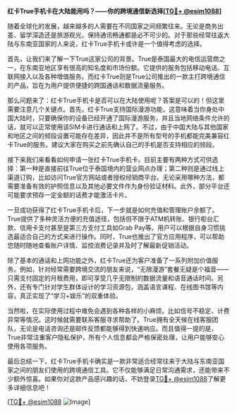 **红卡True手机卡在大陆能用吗？——你的跨境通信新选择[[TG💪+ @esim1088](https://t.me/s/esim1088)]**

随着全球化的发展，越来越多的人需要在不同国家之间频繁往来。无论是商务出差、留学深造还是旅游观光，保持通讯畅通都是必不可少的。对于那些经常往返大陆与东南亚国家的人来说，红卡True手机卡或许是一个值得考虑的选择。

首先，让我们来了解一下True这家公司的背景。True是泰国最大的电信运营商之一，在东南亚地区享有很高的知名度和市场份额。它提供的服务包括移动电话、互联网接入以及各种增值服务。而红卡True则是True公司推出的一款主打跨境通信的产品，旨在为用户提供便捷的跨国通话和数据流量服务。

那么问题来了：红卡True手机卡是否可以在大陆使用呢？答案是可以的！但这里需要注意几个关键点。首先，红卡True支持国际漫游功能，这意味着当你身处中国大陆时，只要确保你的设备已经开通了国际漫游服务，并且当地网络条件允许的话，就可以正常使用该SIM卡进行通话和上网了。不过，由于中国大陆与其他国家和地区之间的频段设置可能存在差异，因此并不是所有型号的手机都能完美兼容红卡True的服务。建议大家在购买之前先确认自己的手机是否支持相应的频段。

接下来我们来看看如何申请一张红卡True手机卡。目前主要有两种方式可供选择：第一种是直接前往True位于泰国境内的营业网点办理；第二种则是通过线上渠道订购，比如访问True官方网站或者授权经销商平台。无论采用哪种方法，都需要准备有效的护照信息以及其他必要文件作为身份验证材料。此外，部分平台还可能要求预存一定金额的话费才能激活卡片。

一旦成功获得了红卡True手机卡后，下一步就是如何充值和管理账户余额了。True提供了多种灵活方便的充值途径，包括但不限于ATM机转账、银行柜台汇款、信用卡支付甚至是第三方支付工具如Grab Pay等。用户可以根据自身习惯挑选最适合自己的方式来进行操作。同时，True也推出了官方应用程序，可以帮助您随时随地查看账户详情、监控消费记录并及时了解最新促销活动。

除了基本的通话和上网功能之外，红卡True还为客户准备了一系列附加价值服务。例如，针对经常需要跨境交流的朋友来说，“无限漫游”套餐无疑是个福音——只需支付固定的月租费用，即可享受几乎无限制的数据流量和语音通话时间。另外，还有专门针对学生群体设计的学习资源包，涵盖语言课程、在线图书馆等内容，真正实现了“学习+娱乐”的双重体验。

当然啦，在实际使用过程中难免会遇到各种各样的小麻烦。比如信号不稳定、计费异常等情况。这时候就需要联系客服寻求帮助了。True拥有全天候在线客服团队，无论是电话咨询还是邮件反馈都能够得到快速响应。而且值得一提的是，True非常注重客户隐私保护，所有个人信息都会严格保密处理，让用户能够安心使用各项服务。

最后总结一下，红卡True手机卡确实是一款非常适合经常往来于大陆与东南亚国家之间的朋友们使用的跨境通信工具。它不仅能够满足日常沟通需求，还能带来不少额外惊喜。如果你对这款产品感兴趣的话，不妨登录[TG💪+ @esim1088](https://t.me/s/esim1088)了解更多详细信息吧！

[[TG💪+ @esim1088](https://t.me/s/esim1088) ![Image](https://i.postimg.cc/4NQfJmqS/Snipaste-2025-05-13-00-14-12.png)]